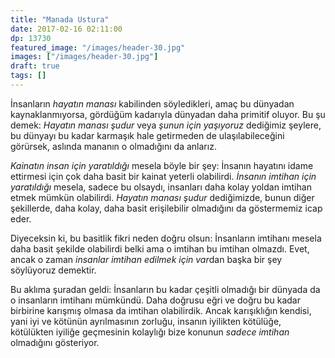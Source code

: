 ```yaml
---
title: "Manada Ustura"
date: 2017-02-16 02:11:00
dp: 13730
featured_image: "/images/header-30.jpg"
images: ["/images/header-30.jpg"]
draft: true
tags: []
---
```




İnsanların *hayatın manası* kabilinden söyledikleri, amaç bu dünyadan
kaynaklanmıyorsa, gördüğüm kadarıyla dünyadan daha primitif oluyor. Bu şu demek:
*Hayatın manası şudur* veya *şunun için yaşıyoruz* dediğimiz şeylere, bu dünyayı
bu kadar karmaşık hale getirmeden de ulaşılabileceğini görürsek, aslında mananın
o olmadığını da anlarız. 

*Kainatın insan için yaratıldığı* mesela böyle bir şey: İnsanın hayatını idame
ettirmesi için çok daha basit bir kainat yeterli olabilirdi. *İnsanın imtihan
için yaratıldığı* mesela, sadece bu olsaydı, insanları daha kolay yoldan imtihan
etmek mümkün olabilirdi. *Hayatın manası şudur* dediğimizde, bunun diğer
şekillerde, daha kolay, daha basit erişilebilir olmadığını da göstermemiz icap
eder. 

Diyeceksin ki, bu basitlik fikri neden doğru olsun: İnsanların imtihanı mesela
daha basit şekilde olabilirdi belki ama o imtihan bu imtihan olmazdı. Evet,
ancak o zaman *insanlar imtihan edilmek için var*dan başka bir şey söylüyoruz
demektir.

Bu aklıma şuradan geldi: İnsanların bu kadar çeşitli olmadığı bir dünyada da o
insanların imtihanı mümkündü. Daha doğrusu eğri ve doğru bu kadar birbirine
karışmış olmasa da imtihan olabilirdik. Ancak karışıklığın kendisi, yani iyi ve
kötünün ayrılmasının zorluğu, insanın iyilikten kötülüğe, kötülükten iyiliğe
geçmesinin kolaylığı bize konunun *sadece imtihan* olmadığını gösteriyor. 



